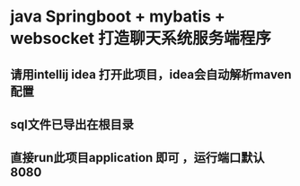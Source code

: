 # java Springboot + mybatis + websocket 打造聊天系统服务端程序
## 请用intellij idea 打开此项目，idea会自动解析maven配置
## sql文件已导出在根目录
## 直接run此项目application 即可 ，运行端口默认8080
